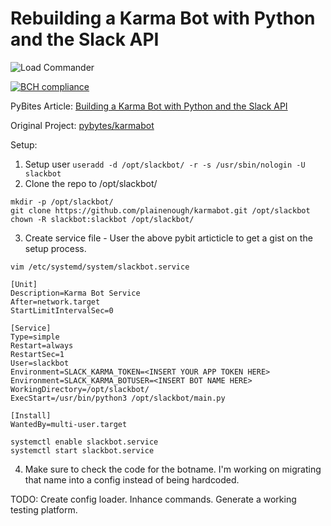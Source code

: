 # Rebuilding a Karma Bot with Python and the Slack API

![Load Commander](https://upload.wikimedia.org/wikipedia/en/f/f4/PinkyandtheBrain.TheBrain.png)

[![BCH compliance](https://bettercodehub.com/edge/badge/plainenough/karmabot?branch=master)](https://bettercodehub.com/)

PyBites Article: [Building a Karma Bot with Python and the Slack API](https://pybit.es/slack-karma-bot.html)

Original Project: [pybytes/karmabot](https://github.com/pybites/karmabot)

Setup:
1. Setup user 
```useradd -d /opt/slackbot/ -r -s /usr/sbin/nologin -U slackbot```
2. Clone the repo to /opt/slackbot/
```
mkdir -p /opt/slackbot/
git clone https://github.com/plainenough/karmabot.git /opt/slackbot
chown -R slackbot:slackbot /opt/slackbot/
```
3. Create service file - User the above pybit articticle to get a gist on the setup process.
```
vim /etc/systemd/system/slackbot.service
```
```
[Unit]
Description=Karma Bot Service
After=network.target
StartLimitIntervalSec=0

[Service]
Type=simple
Restart=always
RestartSec=1
User=slackbot
Environment=SLACK_KARMA_TOKEN=<INSERT YOUR APP TOKEN HERE>
Environment=SLACK_KARMA_BOTUSER=<INSERT BOT NAME HERE>
WorkingDirectory=/opt/slackbot/
ExecStart=/usr/bin/python3 /opt/slackbot/main.py

[Install]
WantedBy=multi-user.target
```
```
systemctl enable slackbot.service
systemctl start slackbot.service
```
4. Make sure to check the code for the botname. I'm working on migrating that name into a config instead of being hardcoded.


TODO:
Create config loader.
Inhance commands.
Generate a working testing platform.
